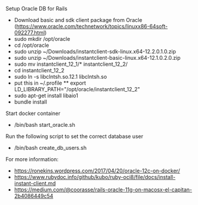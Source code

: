 Setup Oracle DB for Rails

* Download basic and sdk client package from Oracle (https://www.oracle.com/technetwork/topics/linuxx86-64soft-092277.html)
* sudo mkdir /opt/oracle
* cd /opt/oracle
* sudo unzip ~/Downloads/instantclient-sdk-linux.x64-12.2.0.1.0.zip
* sudo unzip ~/Downloads/instantclient-basic-linux.x64-12.1.0.2.0.zip
* sudo mv instantclient_12_1/* instantclient_12_2/
* cd instantclient_12_2
* sudo ln -s libclntsh.so.12.1 libclntsh.so
* put this in ~/.profile 
** export LD_LIBRARY_PATH="/opt/oracle/instantclient_12_2"
* sudo apt-get install libaio1
* bundle install

Start docker container
* /bin/bash start_oracle.sh

Run the following script to set the correct database user
* /bin/bash create_db_users.sh

For more information:
* https://ronekins.wordpress.com/2017/04/20/oracle-12c-on-docker/
* https://www.rubydoc.info/github/kubo/ruby-oci8/file/docs/install-instant-client.md
* https://medium.com/@coorasse/rails-oracle-11g-on-macosx-el-capitan-2b4086449c54
